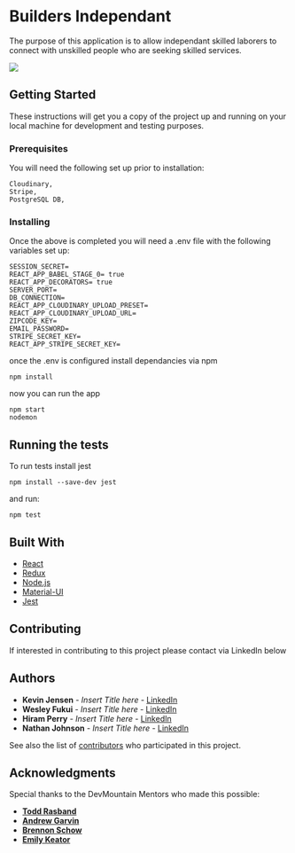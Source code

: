 # Builders Independant

The purpose of this application is to allow independant skilled laborers to connect with unskilled people who are seeking skilled services.

<img src="https://github.com/wpr-30-group-project/unlicensed/blob/nathan8/src/assets/demo.gif"/>

## Getting Started

These instructions will get you a copy of the project up and running on your local machine for development and testing purposes. 
<!-- See deployment for notes on how to deploy the project on a live system. -->

### Prerequisites

You will need the following set up prior to installation:
```
Cloudinary,
Stripe,
PostgreSQL DB,
```

### Installing

Once the above is completed you will need a .env file with the following variables set up:
```
SESSION_SECRET= 
REACT_APP_BABEL_STAGE_0= true
REACT_APP_DECORATORS= true
SERVER_PORT= 
DB_CONNECTION= 
REACT_APP_CLOUDINARY_UPLOAD_PRESET=
REACT_APP_CLOUDINARY_UPLOAD_URL=
ZIPCODE_KEY=
EMAIL_PASSWORD=
STRIPE_SECRET_KEY=
REACT_APP_STRIPE_SECRET_KEY=
```
once the .env is configured install dependancies via npm

```
npm install
```
now you can run the app
```
npm start
nodemon
```

## Running the tests

To run tests install jest
```
npm install --save-dev jest
```
and run:
```
npm test
```

<!-- ### Break down into end to end tests

Explain what these tests test and why

```
Give an example
```

### And coding style tests

Explain what these tests test and why

```
Give an example
```

## Deployment

Add additional notes about how to deploy this on a live system -->

## Built With

* [React](https://reactjs.org/docs/hello-world.html)
* [Redux](https://redux.js.org/)
* [Node.js](https://nodejs.org/en/docs/)
* [Material-UI](https://material-ui-next.com/)
* [Jest](https://facebook.github.io/jest/docs/en/getting-started.html)


## Contributing

If interested in contributing to this project please contact via LinkedIn below

## Authors

* **Kevin Jensen** - *Insert Title here* - [LinkedIn](https://www.linkedin.com/in/kevin-jenson/)
* **Wesley Fukui** - *Insert Title here* - [LinkedIn](https://www.linkedin.com/in/wesley-fukui-2441b2146/)
* **Hiram Perry** - *Insert Title here* - [LinkedIn](https://www.linkedin.com/in/perryhiram/)
* **Nathan Johnson** - *Insert Title here* - [LinkedIn](https://www.linkedin.com/in/nathan-william-johnson/)

See also the list of [contributors](https://github.com/wpr-30-group-project/unlicensed/contributors) who participated in this project.

<!-- ## License

This project is licensed under the MIT License - see the [LICENSE.md](LICENSE.md) file for details -->

## Acknowledgments

Special thanks to the DevMountain Mentors who made this possible:
* **[Todd Rasband](https://www.linkedin.com/in/toddrasband/)**
* **[Andrew Garvin](https://www.linkedin.com/in/dandrewgarvin/)**
* **[Brennon Schow](https://www.linkedin.com/in/brennonschow/)**
* **[Emily Keator](https://www.linkedin.com/in/emkeator/)**

